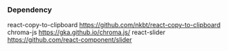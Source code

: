 ### Dependency
react-copy-to-clipboard 
https://github.com/nkbt/react-copy-to-clipboard
chroma-js
https://gka.github.io/chroma.js/ 
react-slider
https://github.com/react-component/slider
